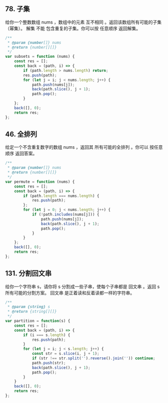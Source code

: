 ## 78. 子集
给你一个整数数组 nums ，数组中的元素 互不相同 。返回该数组所有可能的子集（幂集）。
解集 不能 包含重复的子集。你可以按 任意顺序 返回解集。

```js
/**
 * @param {number[]} nums
 * @return {number[][]}
 */
var subsets = function (nums) {
    const res = [];
    const back = (path, i) => {
        if (path.length > nums.length) return;
        res.push(path);
        for (let j = i; j < nums.length; j++) {
            path.push(nums[j]);
            back(path.slice(), j + 1);
            path.pop();
        }
    };
    back([], 0);
    return res;
};
```

## 46. 全排列
给定一个不含重复数字的数组 nums ，返回其 所有可能的全排列 。你可以 按任意顺序 返回答案。

```js
/**
 * @param {number[]} nums
 * @return {number[][]}
 */
var permute = function (nums) {
    const res = [];
    const back = (path, i) => {
        if (path.length === nums.length) {
            res.push(path);
        };
        for (let j = 0; j < nums.length; j++) {
            if (!path.includes(nums[j])) {
                path.push(nums[j]);
                back(path.slice(), j + 1);
                path.pop();
            }
        }
    };
    back([], 0);
    return res;
};
```

## 131. 分割回文串
给你一个字符串 s，请你将 s 分割成一些子串，使每个子串都是 回文串 。返回 s 所有可能的分割方案。
回文串 是正着读和反着读都一样的字符串。

```js
/**
 * @param {string} s
 * @return {string[][]}
 */
var partition = function(s) {
    const res = [];
    const back = (path, i) => {
        if (i === s.length) {
            res.push(path);
        }
        for (let j = i; j < s.length; j++) {
            const str = s.slice(i, j + 1);
            if (str !== str.split('').reverse().join('')) continue;
            path.push(str);
            back(path.slice(), j + 1);
            path.pop();
        }
    }
    back([], 0);
    return res;
};
```
